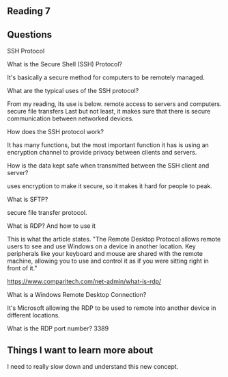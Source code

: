 ## Reading 7


## Questions 
SSH Protocol

What is the Secure Shell (SSH) Protocol?

It's basically a secure method for computers to be remotely managed.

What are the typical uses of the SSH protocol?

From my reading, its use is below.
remote access to servers and computers.
secure file transfers
Last but not least, it makes sure that there is secure communication between networked devices.

How does the SSH protocol work?

It has many functions, but the most important function it has is using an encryption channel to provide privacy between clients and servers.

How is the data kept safe when transmitted between the SSH client and server?

uses encryption to make it secure, so it makes it hard for people to peak.

What is SFTP?

secure file transfer protocol.

What is RDP? And how to use it

This is what the article states. "The Remote Desktop Protocol allows remote users to see and use Windows on a device in another location. Key peripherals like your keyboard and mouse are shared with the remote machine, allowing you to use and control it as if you were sitting right in front of it."

https://www.comparitech.com/net-admin/what-is-rdp/

What is a Windows Remote Desktop Connection?

It's Microsoft allowing the RDP to be used to remote into another device in different locations.

What is the RDP port number?
3389


## Things I want to learn more about

I need to really slow down and understand this new concept.


